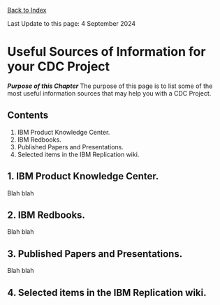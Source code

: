 [Back to Index](https://github.com/zeditor01/cdc_setup/blob/main/index.md)

Last Update to this page: 4 September 2024

# Useful Sources of Information for your CDC Project

***Purpose of this Chapter***
The purpose of this page is to list some of the most useful information sources that may help you with a CDC Project.

## Contents
1. IBM Product Knowledge Center.
2. IBM Redbooks.
3. Published Papers and Presentations.
4. Selected items in the IBM Replication wiki.

## 1. IBM Product Knowledge Center.

Blah blah

## 2. IBM Redbooks.

Blah blah

## 3. Published Papers and Presentations.

Blah blah

## 4. Selected items in the IBM Replication wiki.

